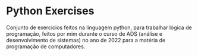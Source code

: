 # Python Exercises

Conjunto de exercícios feitos na linguagem python, para trabalhar lógica de programação, feitos por mim durante o curso de ADS (análise e desenvolvimento de sistemas) no ano de 2022 para a matéria de programação de computadores.
